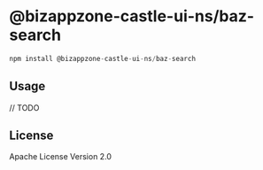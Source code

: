 # @bizappzone-castle-ui-ns/baz-search

```javascript
npm install @bizappzone-castle-ui-ns/baz-search
```

## Usage

// TODO

## License

Apache License Version 2.0
